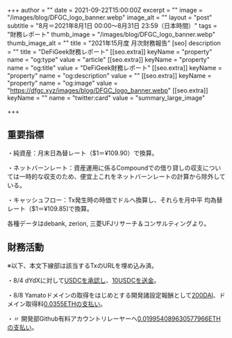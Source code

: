 +++
author = ""
date = 2021-09-22T15:00:00Z
excerpt = ""
image = "/images/blog/DFGC_logo_banner.webp"
image_alt = ""
layout = "post"
subtitle = "8月＝2021年8月1日 00:00～8月31日 23:59（日本時間）"
tags = "財務レポート"
thumb_image = "/images/blog/DFGC_logo_banner.webp"
thumb_image_alt = ""
title = "2021年15月度 月次財務報告"
[seo]
description = ""
title = "DeFiGeek財務レポート"
[[seo.extra]]
keyName = "property"
name = "og:type"
value = "article"
[[seo.extra]]
keyName = "property"
name = "og:title"
value = "DeFiGeek財務レポート"
[[seo.extra]]
keyName = "property"
name = "og:description"
value = ""
[[seo.extra]]
keyName = "property"
name = "og:image"
value = "https://dfgc.xyz/images/blog/DFGC_logo_banner.webp"
[[seo.extra]]
keyName = ""
name = "twitter:card"
value = "summary_large_image"

+++
## 重要指標

・純資産：月末日為替レート（$1＝¥109.90）で換算。

・ネットバーンレート：資産運用に係るCompoundでの借り貸しの収支については一時的な収支のため、便宜上これをネットバーンレートの計算から除外している。

・キャッシュフロー：Tx発生時の時価でドルへ換算し、それらを月中平 均為替レート（$1＝¥109.85)で換算。

各種データはdebank, zerion, 三菱UFJリサーチ＆コンサルティングより。

## 財務活動

※以下、本文下線部は該当するTxのURLを埋め込み済。

・8/4 dYdXに対して[USDCを承認し](https://etherscan.io/tx/0xf933b26a9311255d876fdd70fe4f81e0a80e41bf9ff58876a7a4f32391ffc5a3)、[10USDCを送金](https://etherscan.io/tx/0x521b65516ab365d1fde7f8b818725ae72d0979bf3eefe138055824a8a4e35ed0)。

・8/8 Yamatoドメインの取得をはじめとする開発諸設定報酬として[200DAI](https://etherscan.io/tx/0xd412db4a39675df5a9641d4dc6a044b8e8ee7953443b333235e6fc72cda7c606)、ドメイン取得料[0.0355ETHの支払い](https://etherscan.io/tx/0x019a5c256cffd3ddfdfdcb24115b19496e8eb75b52d955d23ff2a04ae7137195)。

・〃 開発部Github有料アカウントリレーヤーへ[0.019954089630577966ETHの支払い](https://etherscan.io/tx/0xebbd792323d87e6e9f566edf06c70a0c40deed94d66b8e04311db0c2df611776)。